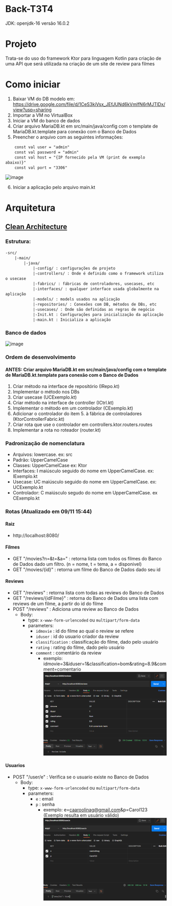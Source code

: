 # Back-T3T4

JDK: openjdk-16 versão 16.0.2

# Projeto
Trata-se do uso do framework Ktor para linguagem Kotlin para criação de uma API que será utilizada na criação de um site de review para filmes

# Como iniciar
1. Baixar VM do DB modelo em: https://drive.google.com/file/d/1CeS3kiVsx_JEfJUNd6kVmlfN6rMJTlDx/view?usp=sharing
2. Importar a VM no VirtualBox
3. Iniciar a VM do banco de dados
4. Criar arquivo MariaDB.kt em src/main/java/config com o template de MariaDB.kt.template para conexão com o Banco de Dados
5. Preencher o arquivo com as seguintes informações:
```
    const val user = "admin"    
    const val password = "admin"    
    const val host = "{IP fornecido pela VM (print de exemplo abaixo)}"    
    const val port = "3306"
```
![image](https://user-images.githubusercontent.com/70296502/141036745-4aed717c-30f0-4628-a430-70330c95126d.png)
    
6. Iniciar a aplicação pelo arquivo main.kt

# Arquitetura
## [Clean Architecture](https://blog.cleancoder.com/uncle-bob/2012/08/13/the-clean-architecture.html)
### Estrutura:
    -src/
        |-main/
            |-java/
                |-config/ : configurações de projeto
                |-controllers/ : Onde é definido como o framework utiliza o usecase
                |-fabrics/ : fábricas de controladores, usecases, etc
                |-interfaces/ : qualquer interface usada globalmente na aplicação
                |-models/ : models usados na aplicação
                |-repositories/ : Conexões com DB, métodos de DBs, etc
                |-usecases/ : Onde são definidas as regras de negócio
                |-Init.kt : Configurações para inicialização da aplicação
                |-main.kt : Inicializa a aplicação
### Banco de dados
![image](https://user-images.githubusercontent.com/70296502/140964760-e4c882f8-28fe-421a-a8d2-3cb5209f19f0.png)
### Ordem de desenvolvimento
#### ANTES: Criar arquivo MariaDB.kt em src/main/java/config com o template de MariaDB.kt.template para conexão com o Banco de Dados
1. Criar método na interface de repositório (IRepo.kt)
2. Implementar o método nos DBs
3. Criar usecase (UCExemplo.kt)
4. Criar método na interface de controller (ICtrl.kt)
5. Implementar o método em um controlador (CExemplo.kt)
6. Adicionar o controlador do item 5. à fábrica de controladores (KtorControllerFabric.kt)
7. Criar rota que use o controlador em controllers.ktor.routers.routes
8. Implementar a rota no roteador (router.kt)

### Padronização de nomenclatura
* Arquivos: lowercase. ex: src
* Padrão: UpperCamelCase
* Classes: UpperCamelCase ex: Ktor
* Interfaces: I maiúsculo seguido do nome em UpperCamelCase. ex: IExemplo.kt
* Usecase: UC maiúsculo seguido do nome em UpperCamelCase. ex: UCExemplo.kt
* Controlador: C maiúsculo segudo do nome em UpperCamelCase. ex CExemplo.kt

### Rotas (Atualizado em 09/11 15:44)
#### Raiz
* http://localhost:8080/
#### Filmes
* GET "/movies?n=&t=&a=" : retorna lista com todos os filmes do Banco de Dados dado um filtro. (n = nome, t = tema, a = disponivel)
* GET "/movies/{id}" : retorna um filme do Banco de Dados dado seu id

#### Reviews
* GET "/reviews" : retorna lista com todas as reviews do Banco de Dados
* GET "/reviews/{idFilme}" : retorna do Banco de Dados uma lista com reviews de um filme, a partir do id do filme
* POST "/reviews" : Adiciona uma review ao Banco de Dados
  * Body:
    * type: `x-www-form-urlencoded` ou `multipart/form-data`
    * parameters:
        * `idmovie` : id do filme ao qual o review se refere
        * `iduser` : id do usuario criador da review
        * `classification` : classificação do filme, dado pelo usuário
        * `rating` : rating do filme, dado pelo usuário
        * `comment` : comentário da review
          * exemplo: idmovie=3&iduser=1&classification=bom&rating=8.9&comment=comentario
          ![img.png](img.png)

#### Usuarios
* POST "/user/e" : Verifica se o usuario existe no Banco de Dados
  * Body:
    * type: `x-www-form-urlencoded` ou `multipart/form-data`
    * parameters:
      * `e` : email
      * `p` : senha
        * exemplo: e=caaroolinag@gmail.com&p=Carol123  (Exemplo resulta em usuário válido)
        ![img_2.png](img_2.png)
